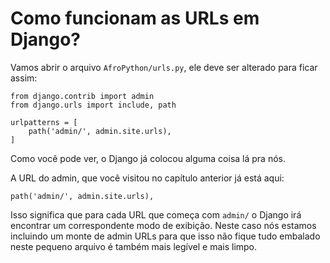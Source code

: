 # Como funcionam as URLs em Django?

Vamos abrir o arquivo `AfroPython/urls.py`, ele deve ser alterado para ficar assim: 

```
from django.contrib import admin
from django.urls import include, path

urlpatterns = [
    path('admin/', admin.site.urls),
]
```

Como você pode ver, o Django já colocou alguma coisa lá pra nós.

A URL do admin, que você visitou no capítulo anterior já está aqui:

```
path('admin/', admin.site.urls),
```

Isso significa que para cada URL que começa com `admin/` o Django irá encontrar um correspondente modo de exibição. Neste caso nós estamos incluindo um monte de admin URLs para que isso não fique tudo embalado neste pequeno arquivo é também mais legível e mais limpo.
